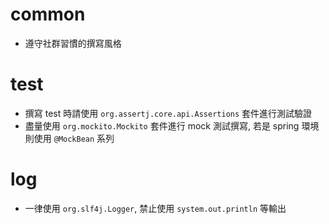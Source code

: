 # common

- 遵守社群習慣的撰寫風格

# test

- 撰寫 test 時請使用 `org.assertj.core.api.Assertions` 套件進行測試驗證
- 盡量使用 `org.mockito.Mockito` 套件進行 mock 測試撰寫, 若是 spring 環境則使用 `@MockBean` 系列

# log

- 一律使用 `org.slf4j.Logger`, 禁止使用 `system.out.println` 等輸出
